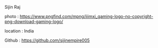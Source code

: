 Sijin Raj


photo : https://www.pngfind.com/mpng/iiimxi_gaming-logo-no-copyright-png-download-gaming-logo/


location : India

Github : https://github.com/sijinempire005
